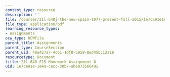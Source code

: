 ```yaml
---
content_type: resource
description: ''
file: /courses/21l-640j-the-new-spain-1977-present-fall-2015/1e7ca91e1e4acacc30b7ab6973566491_MIT21L_640JF15_HW_Ses8.pdf
file_type: application/pdf
learning_resource_types:
- Assignments
ocw_type: OCWFile
parent_title: Assignments
parent_type: CourseSection
parent_uid: 48a427a7-4c61-1df8-5959-8ed45bc12a18
resourcetype: Document
title: 21L.640 F15 Homework Assignment 8
uid: 1e7ca91e-1e4a-cacc-30b7-ab6973566491
---
```

